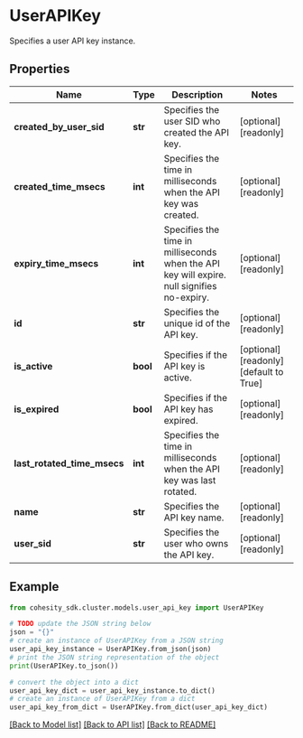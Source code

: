 # UserAPIKey

Specifies a user API key instance.

## Properties

Name | Type | Description | Notes
------------ | ------------- | ------------- | -------------
**created_by_user_sid** | **str** | Specifies the user SID who created the API key. | [optional] [readonly] 
**created_time_msecs** | **int** | Specifies the time in milliseconds when the API key was created. | [optional] [readonly] 
**expiry_time_msecs** | **int** | Specifies the time in milliseconds when the API key will expire. null signifies no-expiry. | [optional] [readonly] 
**id** | **str** | Specifies the unique id of the API key. | [optional] [readonly] 
**is_active** | **bool** | Specifies if the API key is active. | [optional] [readonly] [default to True]
**is_expired** | **bool** | Specifies if the API key has expired. | [optional] [readonly] 
**last_rotated_time_msecs** | **int** | Specifies the time in milliseconds when the API key was last rotated. | [optional] [readonly] 
**name** | **str** | Specifies the API key name. | [optional] [readonly] 
**user_sid** | **str** | Specifies the user who owns the API key. | [optional] [readonly] 

## Example

```python
from cohesity_sdk.cluster.models.user_api_key import UserAPIKey

# TODO update the JSON string below
json = "{}"
# create an instance of UserAPIKey from a JSON string
user_api_key_instance = UserAPIKey.from_json(json)
# print the JSON string representation of the object
print(UserAPIKey.to_json())

# convert the object into a dict
user_api_key_dict = user_api_key_instance.to_dict()
# create an instance of UserAPIKey from a dict
user_api_key_from_dict = UserAPIKey.from_dict(user_api_key_dict)
```
[[Back to Model list]](../README.md#documentation-for-models) [[Back to API list]](../README.md#documentation-for-api-endpoints) [[Back to README]](../README.md)


